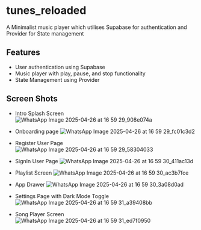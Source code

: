 # tunes_reloaded

A Minimalist music player which utilises Supabase for authentication and Provider for State management

## Features

- User authentication using Supabase
- Music player with play, pause, and stop functionality
- State Management using Provider

## Screen Shots

- Intro Splash Screen
  ![WhatsApp Image 2025-04-26 at 16 59 29_908e074a](https://github.com/user-attachments/assets/28d725b2-ed8c-4297-8a61-420c5cdd169f)

- Onboarding page
  ![WhatsApp Image 2025-04-26 at 16 59 29_fc01c3d2](https://github.com/user-attachments/assets/62f848f4-d1b7-4fd2-82b4-bf84060ffc29)

- Register User Page
  ![WhatsApp Image 2025-04-26 at 16 59 29_58304033](https://github.com/user-attachments/assets/8f30dfab-686c-4d69-b54c-2e62b5c645c3)

- SignIn User Page
  ![WhatsApp Image 2025-04-26 at 16 59 30_411ac13d](https://github.com/user-attachments/assets/3ab2d2c9-c09c-41e3-9dec-65fdd15b7e52)

- Playlist Screen
  ![WhatsApp Image 2025-04-26 at 16 59 30_ac3b7fce](https://github.com/user-attachments/assets/6644b0b2-9d0c-473a-9811-46f7c4f41acd)

- App Drawer
  ![WhatsApp Image 2025-04-26 at 16 59 30_3a08d0ad](https://github.com/user-attachments/assets/9c3e5aa0-15aa-4ff2-96b3-1d315f1f04d7)

- Settings Page with Dark Mode Toggle
  ![WhatsApp Image 2025-04-26 at 16 59 31_a39408bb](https://github.com/user-attachments/assets/a1d81db1-dc4a-437d-956b-370201cce29c)

- Song Player Screen
  ![WhatsApp Image 2025-04-26 at 16 59 31_ed7f0950](https://github.com/user-attachments/assets/18827bd5-ea0b-42b4-8137-91f03244bd54)


  



